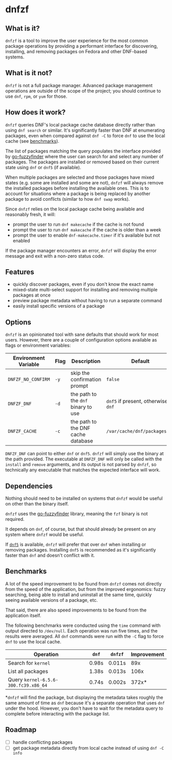 # dnfzf

## What is it?

`dnfzf` is a tool to improve the user experience for the most common package operations by providing a performant interface for discovering, installing, and removing packages on Fedora and other DNF-based systems.

## What is it not?

`dnfzf` is not a full package manager. Advanced package management operations are outside of the scope of the project; you should continue to use `dnf`, `rpm`, or `yum` for those.

## How does it work?

`dnfzf` queries DNF's local package cache database directly rather than using `dnf search` or similar. It's significantly faster than DNF at enumerating packages, even when compared against `dnf -C` to force `dnf` to use the local cache (see [benchmarks](#benchmarks)).

The list of packages matching the query populates the interface provided by [go-fuzzyfinder](https://github.com/ktr0731/go-fuzzyfinder) where the user can search for and select any number of packages. The packages are installed or removed based on their current state using `dnf` or `dnf5` (if available).

When multiple packages are selected and those packages have mixed states (e.g. some are installed and some are not), `dnfzf` will always remove the installed packages before installing the available ones. This is to account for situations where a package is being replaced by another package to avoid conflicts (similar to how `dnf swap` works).

Since `dnfzf` relies on the local package cache being available and reasonably fresh, it will:

- prompt the user to run `dnf makecache` if the cache is not found
- prompt the user to run `dnf makecache` if the cache is older than a week
- prompt the user to enable `dnf-makecache.timer` if it's available but not enabled

If the package manager encounters an error, `dnfzf` will display the error message and exit with a non-zero status code.

## Features

- quickly discover packages, even if you don't know the exact name
- mixed-state multi-select support for installing and removing multiple packages at once
- preview package metadata without having to run a separate command
- easily install specific versions of a package

## Options

`dnfzf` is an opinionated tool with sane defaults that should work for most users. However, there are a couple of configuration options available as flags or environment variables:

| Environment Variable | Flag | Description                         | Default                            |
| -------------------- | ---- | ----------------------------------- | ---------------------------------- |
| `DNFZF_NO_CONFIRM`   | `-y` | skip the confirmation prompt        | `false`                            |
| `DNFZF_DNF`          | `-d` | the path to the `dnf` binary to use | `dnf5` if present, otherwise `dnf` |
| `DNFZF_CACHE`        | `-c` | the path to the DNF cache database  | `/var/cache/dnf/packages.db`       |

`DNFZF_DNF` can point to either `dnf` or `dnf5`. `dnfzf` will simply use the binary at the path provided. The executable at `DNFZF_DNF` will only be called with the `install` and `remove` arguments, and its output is not parsed by `dnfzf`, so technically any executable that matches the expected interface will work.

## Dependencies

Nothing should need to be installed on systems that `dnfzf` would be useful on other than the binary itself.

`dnfzf` uses the [go-fuzzyfinder](https://github.com/ktr0731/go-fuzzyfinder) library, meaning the `fzf` binary is not required.

It depends on `dnf`, of course, but that should already be present on any system where `dnfzf` would be useful.

If [`dnf5`](https://github.com/rpm-software-management/dnf5) is available, `dnfzf` will prefer that over `dnf` when installing or removing packages. Installing `dnf5` is recommended as it's significantly faster than `dnf` and doesn't conflict with it.

## Benchmarks

A lot of the speed improvement to be found from `dnfzf` comes not directly from the speed of the application, but from the improved ergonomics: fuzzy searching, being able to install and uninstall at the same time, quickly seeing available versions of a package, etc.

That said, there are also speed improvements to be found from the application itself.

The following benchmarks were conducted using the `time` command with output directed to `/dev/null`. Each operation was run five times, and the results were averaged. All `dnf` commands were run with the `-C` flag to force `dnf` to use the local cache.

| Operation                            | `dnf` | `dnfzf` | Improvement |
| ------------------------------------ | ----- | ------- | ----------- |
| Search for `kernel`                  | 0.98s | 0.011s  | 89x         |
| List all packages                    | 1.38s | 0.013s  | 106x        |
| Query `kernel-6.5.6-300.fc39.x86_64` | 0.74s | 0.002s  | 372x*       |

*`dnfzf` will find the package, but displaying the metadata takes roughly the same amount of time as `dnf` because it's a separate operation that uses `dnf` under the hood. However, you don't have to wait for the metadata query to complete before interacting with the package list.

## Roadmap

- [ ] handle conflicting packages
- [ ] get package metadata directly from local cache instead of using `dnf -C info`
